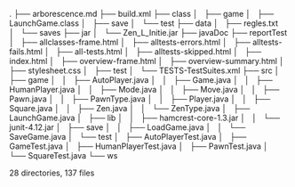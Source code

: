 .
├── arborescence.md
├── build.xml
├── class
│   ├── game
│   ├── LaunchGame.class
│   ├── save
│   └── test
├── data
│   ├── regles.txt
│   └── saves
├── jar
│   └── Zen_L_Initie.jar
├── javaDoc
├── reportTest
│   ├── allclasses-frame.html
│   ├── alltests-errors.html
│   ├── alltests-fails.html
│   ├── all-tests.html
│   ├── alltests-skipped.html
│   ├── index.html
│   ├── overview-frame.html
│   ├── overview-summary.html
│   ├── stylesheet.css
│   ├── test
│   └── TESTS-TestSuites.xml
├── src
│   ├── game
│   │   ├── AutoPlayer.java
│   │   ├── Game.java
│   │   ├── HumanPlayer.java
│   │   ├── Mode.java
│   │   ├── Move.java
│   │   ├── Pawn.java
│   │   ├── PawnType.java
│   │   ├── Player.java
│   │   ├── Square.java
│   │   ├── Zen.java
│   │   └── ZenType.java
│   ├── LaunchGame.java
│   ├── lib
│   │   ├── hamcrest-core-1.3.jar
│   │   └── junit-4.12.jar
│   ├── save
│   │   ├── LoadGame.java
│   │   └── SaveGame.java
│   └── test
│       ├── AutoPlayerTest.java
│       ├── GameTest.java
│       ├── HumanPlayerTest.java
│       ├── PawnTest.java
│       └── SquareTest.java
└── ws

28 directories, 137 files
